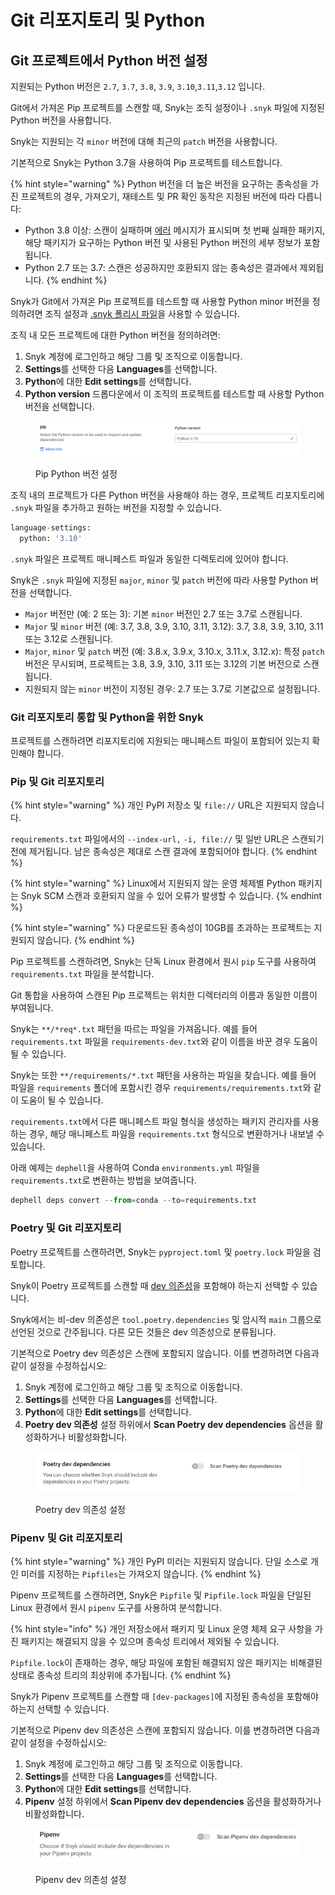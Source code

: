 # Git 리포지토리 및 Python

## Git 프로젝트에서 Python 버전 설정

지원되는 Python 버전은 `2.7`, `3.7`, `3.8`, `3.9`, `3.10`,`3.11`,`3.12` 입니다.

Git에서 가져온 Pip 프로젝트를 스캔할 때, Snyk는 조직 설정이나 `.snyk` 파일에 지정된 Python 버전을 사용합니다.

Snyk는 지원되는 각 `minor` 버전에 대해 최근의 `patch` 버전을 사용합니다.

기본적으로 Snyk는 Python 3.7을 사용하여 Pip 프로젝트를 테스트합니다.

{% hint style="warning" %}
Python 버전을 더 높은 버전을 요구하는 종속성을 가진 프로젝트의 경우, 가져오기, 재테스트 및 PR 확인 동작은 지정된 버전에 따라 다릅니다:

* Python 3.8 이상: 스캔이 실패하며 [에러](../../scan-with-snyk/error-catalog.md) 메시지가 표시되며 첫 번째 실패한 패키지, 해당 패키지가 요구하는 Python 버전 및 사용된 Python 버전의 세부 정보가 포함됩니다.
* Python 2.7 또는 3.7: 스캔은 성공하지만 호환되지 않는 종속성은 결과에서 제외됩니다.
{% endhint %}

Snyk가 Git에서 가져온 Pip 프로젝트를 테스트할 때 사용할 Python minor 버전을 정의하려면 조직 설정과 [.snyk 폴리시 파일](../../manage-risk/policies/the-.snyk-file.md)을 사용할 수 있습니다.

조직 내 모든 프로젝트에 대한 Python 버전을 정의하려면:

1. Snyk 계정에 로그인하고 해당 그룹 및 조직으로 이동합니다.
2. **Settings**를 선택한 다음 **Languages**를 선택합니다.
3. **Python**에 대한 **Edit settings**를 선택합니다.
4. **Python version** 드롭다운에서 이 조직의 프로젝트를 테스트할 때 사용할 Python 버전을 선택합니다.

<figure><img src="../../.gitbook/assets/python-version.png" alt="Pip Python version settings"><figcaption><p>Pip Python 버전 설정</p></figcaption></figure>

조직 내의 프로젝트가 다른 Python 버전을 사용해야 하는 경우, 프로젝트 리포지토리에 `.snyk` 파일을 추가하고 원하는 버전을 지정할 수 있습니다.

```python
language-settings:
  python: '3.10'
```

`.snyk` 파일은 프로젝트 매니페스트 파일과 동일한 디렉토리에 있어야 합니다.

Snyk은 `.snyk` 파일에 지정된 `major`, `minor` 및 `patch` 버전에 따라 사용할 Python 버전을 선택합니다.

* `Major` 버전만 (예: 2 또는 3): 기본 `minor` 버전인 2.7 또는 3.7로 스캔됩니다.
* `Major` 및 `minor` 버전 (예: 3.7, 3.8, 3.9, 3.10, 3.11, 3.12): 3.7, 3.8, 3.9, 3.10, 3.11 또는 3.12로 스캔됩니다.
* `Major`, `minor` 및 `patch` 버전 (예: 3.8.x, 3.9.x, 3.10.x, 3.11.x, 3.12.x): 특정 `patch` 버전은 무시되며, 프로젝트는 3.8, 3.9, 3.10, 3.11 또는 3.12의 기본 버전으로 스캔됩니다.
* 지원되지 않는 `minor` 버전이 지정된 경우: 2.7 또는 3.7로 기본값으로 설정됩니다.

### Git 리포지토리 통합 및 Python을 위한 Snyk

프로젝트를 스캔하려면 리포지토리에 지원되는 매니페스트 파일이 포함되어 있는지 확인해야 합니다.

### Pip 및 Git 리포지토리

{% hint style="warning" %}
개인 PyPI 저장소 및 `file://` URL은 지원되지 않습니다.

`requirements.txt` 파일에서의 `--index-url,` `-i, file://` 및 일반 URL은 스캔되기 전에 제거됩니다. 남은 종속성은 제대로 스캔 결과에 포함되어야 합니다.
{% endhint %}

{% hint style="warning" %}
Linux에서 지원되지 않는 운영 체제별 Python 패키지는 Snyk SCM 스캔과 호환되지 않을 수 있어 오류가 발생할 수 있습니다.
{% endhint %}

{% hint style="warning" %}
다운로드된 종속성이 10GB를 초과하는 프로젝트는 지원되지 않습니다.
{% endhint %}

Pip 프로젝트를 스캔하려면, Snyk는 단독 Linux 환경에서 원시 `pip` 도구를 사용하여 `requirements.txt` 파일을 분석합니다.

Git 통합을 사용하여 스캔된 Pip 프로젝트는 위치한 디렉터리의 이름과 동일한 이름이 부여됩니다.

Snyk는 `**/*req*.txt` 패턴을 따르는 파일을 가져옵니다. 예를 들어 `requirements.txt` 파일을 `requirements-dev.txt`와 같이 이름을 바꾼 경우 도움이 될 수 있습니다.

Snyk는 또한 `**/requirements/*.txt` 패턴을 사용하는 파일을 찾습니다. 예를 들어 파일을 `requirements` 폴더에 포함시킨 경우 `requirements/requirements.txt`와 같이 도움이 될 수 있습니다.

`requirements.txt`에서 다른 매니페스트 파일 형식을 생성하는 패키지 관리자를 사용하는 경우, 해당 매니페스트 파일을 `requirements.txt` 형식으로 변환하거나 내보낼 수 있습니다.

아래 예제는 `dephell`을 사용하여 Conda `environments.yml` 파일을 `requirements.txt`로 변환하는 방법을 보여줍니다.

```python
dephell deps convert --from=conda --to=requirements.txt
```

### Poetry 및 Git 리포지토리

Poetry 프로젝트를 스캔하려면, Snyk는 `pyproject.toml` 및 `poetry.lock` 파일을 검토합니다.

Snyk이 Poetry 프로젝트를 스캔할 때 [dev 의존성](https://python-poetry.org/docs/managing-dependencies/)을 포함해야 하는지 선택할 수 있습니다.

Snyk에서는 비-dev 의존성은 `tool.poetry.dependencies` 및 암시적 `main` 그룹으로 선언된 것으로 간주됩니다. 다른 모든 것들은 dev 의존성으로 분류됩니다.

기본적으로 Poetry dev 의존성은 스캔에 포함되지 않습니다. 이를 변경하려면 다음과 같이 설정을 수정하십시오:

1. Snyk 계정에 로그인하고 해당 그룹 및 조직으로 이동합니다.
2. **Settings**를 선택한 다음 **Languages**를 선택합니다.
3. **Python**에 대한 **Edit settings**를 선택합니다.
4. **Poetry dev 의존성** 설정 하위에서 **Scan Poetry dev dependencies** 옵션을 활성화하거나 비활성화합니다.

<figure><img src="../../.gitbook/assets/image (145) (1).png" alt="Poetry dev dependency settings"><figcaption><p>Poetry dev 의존성 설정</p></figcaption></figure>

### Pipenv 및 Git 리포지토리

{% hint style="warning" %}
개인 PyPI 미러는 지원되지 않습니다. 단일 소스로 개인 미러를 지정하는 `Pipfiles`는 가져오지 않습니다.
{% endhint %}

Pipenv 프로젝트를 스캔하려면, Snyk은 `Pipfile` 및 `Pipfile.lock` 파일을 단일된 Linux 환경에서 원시 `pipenv` 도구를 사용하여 분석합니다.

{% hint style="info" %}
개인 저장소에서 패키지 및 Linux 운영 체제 요구 사항을 가진 패키지는 해결되지 않을 수 있으며 종속성 트리에서 제외될 수 있습니다.

`Pipfile.lock`이 존재하는 경우, 해당 파일에 포함된 해결되지 않은 패키지는 비해결된 상태로 종속성 트리의 최상위에 추가됩니다.
{% endhint %}

Snyk가 Pipenv 프로젝트를 스캔할 때 `[dev-packages]`에 지정된 종속성을 포함해야 하는지 선택할 수 있습니다.

기본적으로 Pipenv dev 의존성은 스캔에 포함되지 않습니다. 이를 변경하려면 다음과 같이 설정을 수정하십시오:

1. Snyk 계정에 로그인하고 해당 그룹 및 조직으로 이동합니다.
2. **Settings**를 선택한 다음 **Languages**를 선택합니다.
3. **Python**에 대한 **Edit settings**를 선택합니다.
4. **Pipenv** 설정 하위에서 **Scan Pipenv dev dependencies** 옵션을 활성화하거나 비활성화합니다.

<figure><img src="../../.gitbook/assets/image (146).png" alt="Pipenv dev dependency settings"><figcaption><p>Pipenv dev 의존성 설정</p></figcaption></figure>
